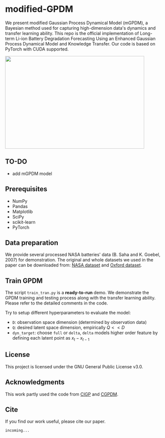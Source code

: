 # modified-GPDM

We present modified Gaussian Process Dynamical Model (mGPDM), a Bayesian method used for capturing high-dimension data's dynamics and transfer learning ability. This repo is the official implementation of Long-term Li-ion Battery Degradation Forecasting Using an Enhanced Gaussian Process Dynamical Model and Knowledge Transfer. Our code is based on PyTorch with CUDA supported.

<img width="450" height="300" src="https://raw.githubusercontent.com/PericlesHat/modified-GPDM/main/assets/gpdm_nasa.png"/>

## TO-DO

- add mGPDM model

## Prerequisites

- NumPy
- Pandas
- Matplotlib
- SciPy
- scikit-learn
- PyTorch

## Data preparation

We provide several processed NASA batteries' data (B. Saha and K. Goebel, 2007) for demonstration. The original and whole datasets we used in the paper can be downloaded from: [NASA dataset](https://www.nasa.gov/content/prognostics-center-of-excellence-data-set-repository) and [Oxford dataset](https://ora.ox.ac.uk/objects/uuid:03ba4b01-cfed-46d3-9b1a-7d4a7bdf6fac).

## Train GPDM

The script `train_tran.py` is a **ready-to-run** demo. We demonstrate the GPDM training and testing process along with the transfer learning ability. Please refer to the detailed comments in the code. 

Try to setup different hyperparameters to evaluate the model:
- `D`: observation space dimension (determined by observation data)
- `Q`: desired latent space dimension, empirically $Q << D$
- `dyn_target`: choose `full` or `delta`, `delta` models higher order feature by defining each latent point as $x_t - x_{t-1}$

## License

This project is licensed under the GNU General Public License v3.0.

## Acknowledgments

This work partly used the code from [CIGP](https://github.com/fabio-amadio/cgpdm_lib) and [CGPDM](https://github.com/fabio-amadio/cgpdm_lib).

## Cite

If you find our work useful, please cite our paper.
```
incoming...
```
